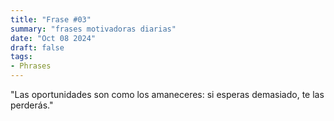 ```yaml
---
title: "Frase #03"
summary: "frases motivadoras diarias"
date: "Oct 08 2024"
draft: false
tags:
- Phrases
---
```


"Las oportunidades son como los amaneceres: si esperas demasiado, te las perderás."
